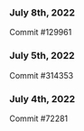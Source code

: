 ### July 8th, 2022

Commit #129961

### July 5th, 2022

Commit #314353


### July 4th, 2022

Commit #72281
